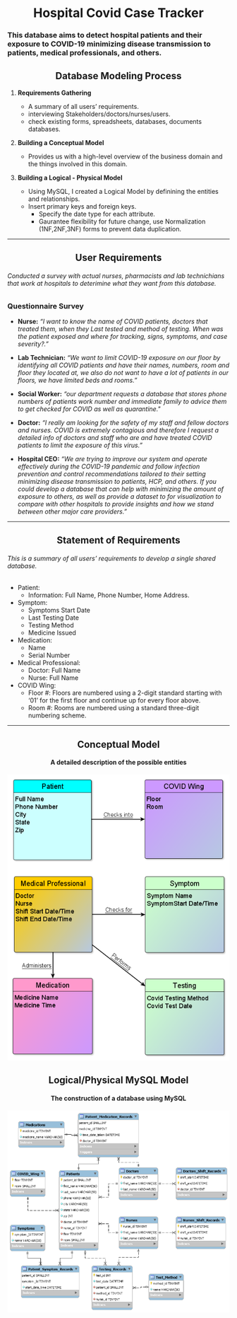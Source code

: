 # <div align="center">  Hospital Covid Case Tracker </div>
###	This database aims to detect hospital patients and their exposure to COVID-19 minimizing disease transmission to patients, medical professionals, and others.
##	<div align="center"> Database Modeling Process </div> 	 ##
1.	**Requirements Gathering**
	*	A summary of all users’ requirements.
	*	interviewing Stakeholders/doctors/nurses/users.
	*	check existing forms, spreadsheets, databases, documents databases.

2.	**Building a Conceptual Model**
  	*	Provides us with a high-level overview of the business domain and the things involved in this domain.
3.	**Building a Logical - Physical Model**
	*	Using MySQL, I created a Logical Model by definining the entities and relationships.
	*	Insert primary keys and foreign keys.
     	*	Specify the date type for each attribute.
     	*	Gaurantee flexibility for future change, use Normalization (1NF,2NF,3NF) forms to prevent data duplication.


-----------------------------------------------------------------------------------	
##  <div align="center"> User Requirements </div> 
######	Conducted a survey with actual nurses, pharmacists and lab technichians that work at hospitals to deterimine what they want from this database.  
### Questionnaire Survey
*	**Nurse:** *“I want to know the name of COVID patients, doctors that treated them, when they Last tested and method of testing. When was the patient exposed and where for tracking, signs, symptoms, and case severity?.”*

* 	**Lab Technician:** *“We want to limit COVID-19 exposure on our floor by identifying all COVID patients and have their names, numbers, room and floor they located at, we also do not want to have a lot of patients in our floors, we have limited beds and rooms.”*

* 	**Social Worker:** *“our department requests a database that stores phone numbers of patients work number and immediate family to advice them to get checked for COVID as well as quarantine."*

* 	**Doctor:** *“I really am looking for the safety of my staff and fellow doctors and nurses. COVID is extremely contagious and therefore I request a detailed info of doctors and staff who are and have treated COVID patients to limit the exposure of this virus.”*

* 	**Hospital CEO:** *“We are trying to improve our system and operate effectively during the COVID-19 pandemic and follow infection prevention and control recommendations tailored to their setting minimizing disease transmission to patients, HCP, and others. If you could develop a database that can help with minimizing the amount of exposure to others, as well as provide a dataset to for visualization to compare with other hospitals to provide insights and how we stand between other major care providers.”*

-----------------------------------------------------------------------------------	
##  <div align="center">  Statement of Requirements 

###### This is a summary of all users’ requirements to develop a single shared database.

* Patient: 
  - Information: Full Name, Phone Number, Home Address. 
* Symptom: 
  - Symptoms Start Date
  - Last Testing Date
  - Testing Method
  - Medicine Issued
* Medication:
  - Name
  - Serial Number
* Medical Professional:
  - Doctor: Full Name
  - Nurse: Full Name
* COVID Wing:
  - Floor #: Floors are numbered using a 2-digit standard starting with ‘01’ for the first floor and continue up for every floor above.
  - Room  #: Rooms are numbered using a standard three-digit numbering scheme.

-----------------------------------------------------------------------------------
## <div align="center">  Conceptual Model </div>
#### <div align="center"> 	A detailed description of the possible entities </div> ####
![alt text](https://github.com/HmSalah/COVID_case_tracker/blob/main/ER%20Diagram%20Models/conceptual_model.png?raw=true)
##  <div align="center"> Logical/Physical MySQL Model </div>
#### <div align="center">The construction of a database using MySQL </div>
![alt text](https://github.com/HmSalah/COVID_case_tracker/blob/main/ER%20Diagram%20Models/Logical-Physical%20Model.png?raw=true)

